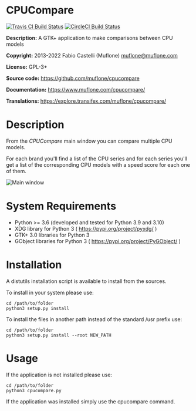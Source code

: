 # CPUCompare

[![Travis CI Build Status](https://img.shields.io/travis/com/muflone/cpucompare/master.svg)](https://www.travis-ci.com/github/muflone/cpucompare)
[![CircleCI Build Status](https://img.shields.io/circleci/project/github/muflone/cpucompare/master.svg)](https://circleci.com/gh/muflone/cpucompare)

**Description:** A GTK+ application to make comparisons between CPU models

**Copyright:** 2013-2022 Fabio Castelli (Muflone) <muflone@muflone.com>

**License:** GPL-3+

**Source code:** https://github.com/muflone/cpucompare

**Documentation:** https://www.muflone.com/cpucompare/

**Translations:** https://explore.transifex.com/muflone/cpucompare/

# Description

From the *CPUCompare* main window you can compare multiple CPU models.

For each brand you'll find a list of the CPU series and for each series you'll
get a list of the corresponding CPU models with a speed score for each one of
them.

![Main window](https://www.muflone.com/resources/cpucompare/archive/latest/english/main.png)

# System Requirements

* Python >= 3.6 (developed and tested for Python 3.9 and 3.10)
* XDG library for Python 3 ( https://pypi.org/project/pyxdg/ )
* GTK+ 3.0 libraries for Python 3
* GObject libraries for Python 3 ( https://pypi.org/project/PyGObject/ )

# Installation

A distutils installation script is available to install from the sources.

To install in your system please use:

    cd /path/to/folder
    python3 setup.py install

To install the files in another path instead of the standard /usr prefix use:

    cd /path/to/folder
    python3 setup.py install --root NEW_PATH

# Usage

If the application is not installed please use:

    cd /path/to/folder
    python3 cpucompare.py

If the application was installed simply use the cpucompare command.
